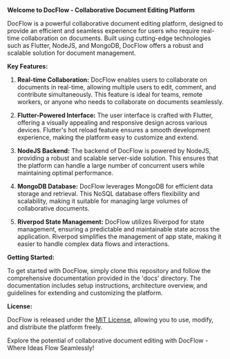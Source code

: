 **Welcome to DocFlow - Collaborative Document Editing Platform**

DocFlow is a powerful collaborative document editing platform, designed to provide an efficient and seamless experience for users who require real-time collaboration on documents. Built using cutting-edge technologies such as Flutter, NodeJS, and MongoDB, DocFlow offers a robust and scalable solution for document management.

**Key Features:**

1. **Real-time Collaboration:** DocFlow enables users to collaborate on documents in real-time, allowing multiple users to edit, comment, and contribute simultaneously. This feature is ideal for teams, remote workers, or anyone who needs to collaborate on documents seamlessly.

2. **Flutter-Powered Interface:** The user interface is crafted with Flutter, offering a visually appealing and responsive design across various devices. Flutter's hot reload feature ensures a smooth development experience, making the platform easy to customize and extend.

3. **NodeJS Backend:** The backend of DocFlow is powered by NodeJS, providing a robust and scalable server-side solution. This ensures that the platform can handle a large number of concurrent users while maintaining optimal performance.

4. **MongoDB Database:** DocFlow leverages MongoDB for efficient data storage and retrieval. This NoSQL database offers flexibility and scalability, making it suitable for managing large volumes of collaborative documents.

5. **Riverpod State Management:** DocFlow utilizes Riverpod for state management, ensuring a predictable and maintainable state across the application. Riverpod simplifies the management of app state, making it easier to handle complex data flows and interactions.

**Getting Started:**

To get started with DocFlow, simply clone this repository and follow the comprehensive documentation provided in the 'docs' directory. The documentation includes setup instructions, architecture overview, and guidelines for extending and customizing the platform.

**License:**

DocFlow is released under the [MIT License](LICENSE), allowing you to use, modify, and distribute the platform freely.

Explore the potential of collaborative document editing with DocFlow - Where Ideas Flow Seamlessly!
